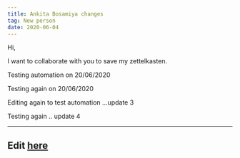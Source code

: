 ```yaml
---
title: Ankita Bosamiya changes
tag: New person
date: 2020-06-04
---
```


Hi,

I want to collaborate with you to save my zettelkasten.

Testing automation on 20/06/2020

Testing again on 20/06/2020

Editing again to test automation ...update 3

Testing again .. update 4

---
Edit [here](https://github.com/ankitadhandha/zettelkasten/edit/master/6hbkilml4.md)
---
